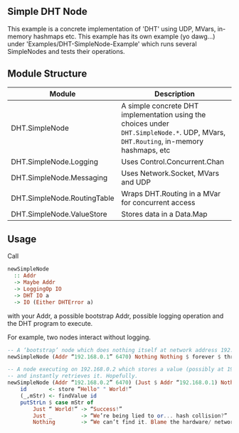 ## Simple DHT Node
This example is a concrete implementation of 'DHT' using UDP, MVars, in-memory hashmaps etc. This example has its own example (yo dawg...) under
'Examples/DHT-SimpleNode-Example' which runs several
SimpleNodes and tests their operations.

## Module Structure

| Module                      | Description                                                                                                                         |
| --------------------------- | ----------------------------------------------------------------------------------------------------------------------------------- |
| DHT.SimpleNode              | A simple concrete DHT implementation using the choices under `DHT.SimpleNode.*`. UDP, MVars, `DHT.Routing`, in-memory hashmaps, etc |
| DHT.SimpleNode.Logging      | Uses Control.Concurrent.Chan                                                                                                        |
| DHT.SimpleNode.Messaging    | Uses Network.Socket, MVars and UDP                                                                                                  |
| DHT.SimpleNode.RoutingTable | Wraps DHT.Routing in a MVar for concurrent access                                                                                   |
| DHT.SimpleNode.ValueStore   | Stores data in a Data.Map                                                                                                           |

## Usage
Call

```haskell
newSimpleNode
  :: Addr
  -> Maybe Addr
  -> LoggingOp IO
  -> DHT IO a
  -> IO (Either DHTError a)
```

with your Addr, a possible bootstrap Addr, possible logging operation and the DHT program to execute.

For example, two nodes interact without logging.
```haskell
-- A ‘bootstrap’ node which does nothing itself at network address 192.168.0.1
newSimpleNode (Addr “192.168.0.1” 6470) Nothing Nothing $ forever $ threadDelay 1000000
```
```haskell
-- A node executing on 192.168.0.2 which stores a value (possibly at 192.168.0.1)
-- and instantly retrieves it. Hopefully.
newSimpleNode (Addr “192.168.0.2” 6470) (Just $ Addr “192.168.0.1) Nothing $ do
    id       <- store “Hello" " World!”
    (_,mStr) <- findValue id
    putStrLn $ case mStr of
        Just “ World!” -> “Success!”
        Just _         -> “We’re being lied to or... hash collision?”
        Nothing        -> “We can’t find it. Blame the hardware/ network!”
```

